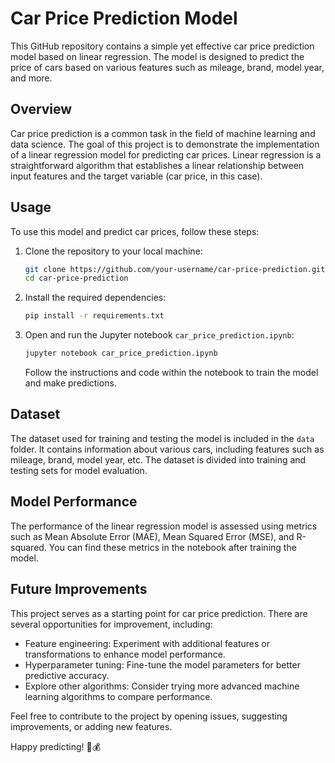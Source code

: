 # Car Price Prediction Model

This GitHub repository contains a simple yet effective car price prediction model based on linear regression. The model is designed to predict the price of cars based on various features such as mileage, brand, model year, and more.

## Overview

Car price prediction is a common task in the field of machine learning and data science. The goal of this project is to demonstrate the implementation of a linear regression model for predicting car prices. Linear regression is a straightforward algorithm that establishes a linear relationship between input features and the target variable (car price, in this case).

## Usage

To use this model and predict car prices, follow these steps:

1. Clone the repository to your local machine:

   ```bash
   git clone https://github.com/your-username/car-price-prediction.git
   cd car-price-prediction
   ```

2. Install the required dependencies:

   ```bash
   pip install -r requirements.txt
   ```

3. Open and run the Jupyter notebook `car_price_prediction.ipynb`:

   ```bash
   jupyter notebook car_price_prediction.ipynb
   ```

   Follow the instructions and code within the notebook to train the model and make predictions.

## Dataset

The dataset used for training and testing the model is included in the `data` folder. It contains information about various cars, including features such as mileage, brand, model year, etc. The dataset is divided into training and testing sets for model evaluation.

## Model Performance

The performance of the linear regression model is assessed using metrics such as Mean Absolute Error (MAE), Mean Squared Error (MSE), and R-squared. You can find these metrics in the notebook after training the model.

## Future Improvements

This project serves as a starting point for car price prediction. There are several opportunities for improvement, including:

- Feature engineering: Experiment with additional features or transformations to enhance model performance.
- Hyperparameter tuning: Fine-tune the model parameters for better predictive accuracy.
- Explore other algorithms: Consider trying more advanced machine learning algorithms to compare performance.

Feel free to contribute to the project by opening issues, suggesting improvements, or adding new features.

Happy predicting! 🚗💰

